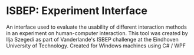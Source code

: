 # ISBEP: Experiment Interface
An interface used to evaluate the usability of different interaction methods in an experiment on human-computer interaction. This tool was created by Ilja Szegedi as part of Vanderlande's ISBEP challenge at the Eindhoven University of Technology. Created for Windows machines using C# / WPF
